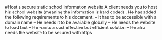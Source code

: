 #Host a secure static school information website
A client needs you to host his school website (meaning the information is hard coded) .
He has added the following requirements to his document.
– It has to be accessible with a domain name
– He needs it to be available globally
– He needs the website to load fast
– He wants a cost effective but efficient solution
– He also needs the website to be secured with https
